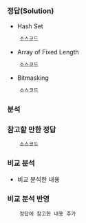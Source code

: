 ###   정답(Solution)

-   Hash Set

```java
    소스코드
```

-   Array of Fixed Length

```java
    소스코드
```
-   Bitmasking

```java
    소스코드
```

###   분석


###   참고할 만한 정답
```java
    소스코드
```

###   비교 분석
-   비교 분석한 내용

###   비교 분석 반영
```java
    정답에 참고한 내용 추가
```